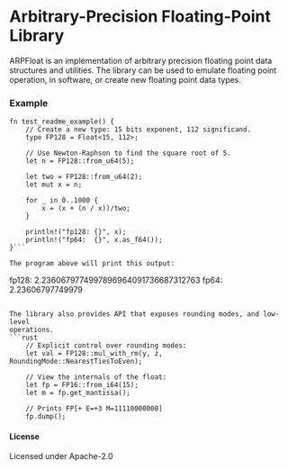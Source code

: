 # Arbitrary-Precision Floating-Point Library

ARPFloat is an implementation of arbitrary precision floating point data
structures and utilities. The library can be used to emulate floating point
operation, in software, or create new floating point data types.

### Example
```
fn test_readme_example() {
    // Create a new type: 15 bits exponent, 112 significand.
    type FP128 = Float<15, 112>;

    // Use Newton-Raphson to find the square root of 5.
    let n = FP128::from_u64(5);

    let two = FP128::from_u64(2);
    let mut x = n;

    for _ in 0..1000 {
        x = (x + (n / x))/two;
    }

    println!("fp128: {}", x);
    println!("fp64:  {}", x.as_f64());
}```

The program above will print this output:
```
fp128: 2.2360679774997896964091736687312763
fp64:  2.23606797749979
```

The library also provides API that exposes rounding modes, and low-level
operations.
```rust
    // Explicit control over rounding modes:
    let val = FP128::mul_with_rm(y, z, RoundingMode::NearestTiesToEven);

    // View the internals of the float:
    let fp = FP16::from_i64(15);
    let m = fp.get_mantissa();

    // Prints FP[+ E=+3 M=11110000000]
    fp.dump();
```


#### License

Licensed under Apache-2.0
